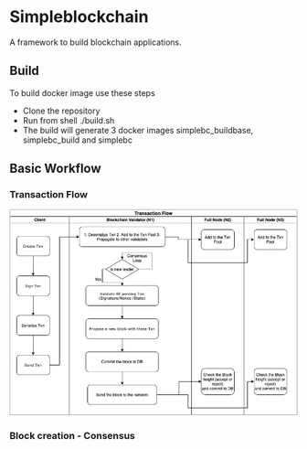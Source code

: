 # Simpleblockchain
A framework to build blockchain applications.

## Build
To build docker image use these steps
  * Clone the repository
  * Run from shell ./build.sh
  * The build will generate 3 docker images simplebc_buildbase, simplebc_build and simplebc

## Basic Workflow

### Transaction Flow

![Alt text](./misc/BlockchainTxnFlowDiagram.jpg?raw=true "Transaction Flow in a blockchain")

### Block creation - Consensus
